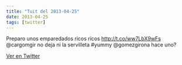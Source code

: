 ```yaml
---
title: "Tuit del 2013-04-25"
date: 2013-04-25
tags: [twitter]
---
```


Preparo unos emparedados ricos ricos http://t.co/ww7LbX9wFs @cargomgir no deja ni la servilleta #yummy @gomezgirona hace uno?



[Ver en Twitter](https://twitter.com/i/web/status/327514307896164352)
